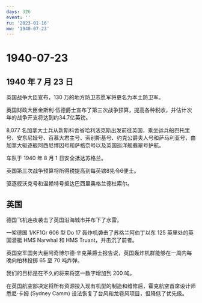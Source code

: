 ```yaml
---
days: 326
event: ''
ru: '2023-01-16'
ww: '1940-07-23'
---
```


# 1940-07-23

## 1940 年 7 月 23 日

英国战争大臣宣布，130 万的地方防卫志愿军将更名为本土防卫军。

英国财政大臣金斯利·伍德爵士宣布了第三次战争预算，提高各种税收，并估计次年的战争开支将达到约34.7亿英镑。

8,077
名加拿大士兵从新斯科舍省哈利法克斯出发前往英国，乘坐运兵船巴托里号、安东尼娅号、百慕大君主号、索别斯基号、约克公爵夫人号和萨马利亚号，由加拿大驱逐舰阿西尼博因号和萨格奈号以及英国巡洋舰翡翠号护航。

车队于 1940 年 8 月 1 日安全抵达苏格兰。

英国第三次战争预算将所得税提高到每英镑8先令6便士。

驱逐舰沃克号和温赖特号抵达巴西里奥格兰德杜索尔。

## 英国

德国飞机连夜袭击了英国沿海城市并布下了水雷。

一架德国 1/KF1Gr 606 型 Do 17 轰炸机袭击了苏格兰阿伯丁以东 125
英里处的英国潜艇 HMS Narwhal 和 HMS Truant，并击沉了前者。

英国空军国务大臣阿奇博尔德·辛克莱爵士报告说，英国轰炸机群能够在一周内每晚向柏林投掷
65 至 70 吨炸弹。

我们的目标是在不久的将来将这一数字增加到 200 吨。

在英国航空部决定将所有资源投入现有机型的制造和维修后，霍克航空首席设计师悉尼·卡姆
(Sydney Camm) 设法恢复了台风和龙卷风项目，但降低了优先级。